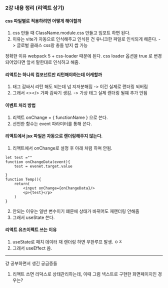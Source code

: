 ### 2강 내용 정리 (리액트 상기)


#### css 파일별로 적용하려면 어떻게 해야할까
1. css 만들 때 ClassName.module.css 만들고 임포트 하면 된다.
2. 이유는 vite가 자동으로 인식해주고 인식된 건 유니크한 파일로 인식되게 해준다. -> 글로벌 클래스 css랑 충돌 방지 쌉 가능

정확한 이유
webpack 5 + css-loader 때문에 된다. css loader 옵션을 true 로 변경되어있다면 앞서 말한대로 인식하고 해줌.

#### 리액트는 하나의 컴포넌트만 리턴해야하는데 어캐할까
1. <div></div> 태그 감싸서 리턴 해도 되는데 넘 지저분해짐 -> 이건 실제로 랜더링 되버림
2. 그래서 <></> 가짜 감싸기 생김. -> 가상 태그 실제 랜더링 될떄 추가 안됨


#### 이벤트 처리 방법
1. 리액트 onChange = { functionName } 으로 쓴다.
2. 선언한 함수는 event 파라미터를 통해 쓴다.

#### 리액트에서 jsx 파일은 자동으로 랜더링해주지 않는다.
1. 리액트에서 onChange로 설정 후 아래 처럼 하며 안됨.
```javasrcipt
let test =""
function onChangeData(event){
    test = evenet.target.value

}
function Temp(){
    return(
        <input onChange={onChangeData}/>
        <p>{test}</p>
    )
}
```
2. 안되는 이유는 일반 변수이기 떄문에 상태가 바뀌어도 재랜더링 안해줌
3. 그래서 useState 쓴다.

#### 리액트 유즈이펙트 쓰는 이유
1. useState로 패치 데이터 재 랜더링 하면 무한루프 발생. ㅇㅈ
2. 그래서 useEffect 씀.

----

걍 공부하면서 생긴 궁금증들
1. 리액트 쓰면 리덕스로 상태관리하는데, 이때 그럼 넥스트로 구현한 화면페이지인 경우는?
